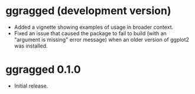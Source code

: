 # ggragged (development version)

* Added a vignette showing examples of usage in broader context.
* Fixed an issue that caused the package to fail to build (with an "argument is
  missing" error message) when an older version of ggplot2 was installed.

# ggragged 0.1.0

* Initial release.
